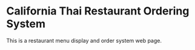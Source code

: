 # California Thai Restaurant Ordering System

This is a restaurant menu display and order system web page.


